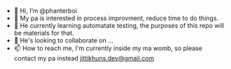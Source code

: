 - 👋 Hi, I’m @phanterboi
- 👀 My pa is interested in process improvment, reduce time to do things.
- 🌱 He currently learning automatate testing, the purposes of this repo will be materials for that.
- 💞️ He's looking to collaborate on ...
- 📫 How to reach me, I'm currently inside my ma womb, so please contact my pa instead jittikhuns.dev@gmail.com

<!---
phanterboi/phanterboi is a ✨ special ✨ repository because its `README.md` (this file) appears on your GitHub profile.
You can click the Preview link to take a look at your changes.
--->
